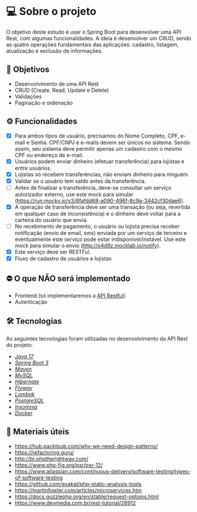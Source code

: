 # 💻 Sobre o projeto
O objetivo deste estudo é usar o Spring Boot para desenvolver uma API Rest, com algumas funcionalidades. A ideia é desenvolver um CRUD, sendo as quatro operações fundamentais das aplicações: cadastro, listagem, atualização e exclusão de informações.

## 🎯 Objetivos
* Desenvolvimento de uma API Rest
* CRUD (Create, Read, Update e Delete)
* Validações
* Paginação e ordenação

## ⚙️ Funcionalidades

- [x] Para ambos tipos de usuário, precisamos do Nome Completo, CPF, e-mail e Senha. CPF/CNPJ e e-mails devem ser únicos no sistema. Sendo assim, seu sistema deve permitir apenas um cadastro com o mesmo CPF ou endereço de e-mail.
- [x] Usuários podem enviar dinheiro (efetuar transferência) para lojistas e entre usuários.
- [x] Lojistas só recebem transferências, não enviam dinheiro para ninguém.
- [x] Validar se o usuário tem saldo antes da transferência.
- [ ] Antes de finalizar a transferência, deve-se consultar um serviço autorizador externo, use este mock para simular (https://run.mocky.io/v3/8fafdd68-a090-496f-8c9a-3442cf30dae6).
- [x] A operação de transferência deve ser uma transação (ou seja, revertida em qualquer caso de inconsistência) e o dinheiro deve voltar para a carteira do usuário que envia.
- [ ] No recebimento de pagamento, o usuário ou lojista precisa receber notificação (envio de email, sms) enviada por um serviço de terceiro e eventualmente este serviço pode estar indisponível/instável. Use este mock para simular o envio (http://o4d9z.mocklab.io/notify).
- [x] Este serviço deve ser RESTFul.
- [x] Fluxo de cadastro de usuários e lojistas

## ⛔ O que NÃO será implementado

- Frontend (só implementaremos a [API Restful](https://www.devmedia.com.br/rest-tutorial/28912))
- Autenticação

## 🛠 Tecnologias

As seguintes tecnologias foram utilizadas no desenvolvimento da API Rest do projeto:

- *[Java 17](https://www.oracle.com/java)*
- *[Spring Boot 3](https://spring.io/projects/spring-boot)*
- *[Maven](https://maven.apache.org)*
- *[MySQL](https://www.mysql.com)*
- *[Hibernate](https://hibernate.org)*
- *[Flyway](https://flywaydb.org)*
- *[Lombok](https://projectlombok.org)*
- *[PostgreSQL](https://www.postgresql.org/)*
- *[Insomnia](https://insomnia.rest/)*
- *[Docker](https://www.docker.com/)*


## 📝 Materiais úteis
- https://hub.packtpub.com/why-we-need-design-patterns/
- https://refactoring.guru/
- http://br.phptherightway.com/
- https://www.php-fig.org/psr/psr-12/
- https://www.atlassian.com/continuous-delivery/software-testing/types-of-software-testing
- https://github.com/exakat/php-static-analysis-tools
- https://martinfowler.com/articles/microservices.htm
- https://docs.guzzlephp.org/en/stable/request-options.html
- https://www.devmedia.com.br/rest-tutorial/28912